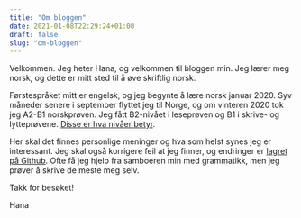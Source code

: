 ```yaml
---
title: "Om bloggen"
date: 2021-01-08T22:29:24+01:00
draft: false
slug: "om-bloggen"
---
```


Velkommen. Jeg heter Hana, og velkommen til bloggen min. Jeg lærer meg norsk, og dette er mitt sted til å øve skriftlig norsk. 

Førstespråket mitt er engelsk, og jeg begynte å lære norsk januar 2020. Syv måneder senere i september flyttet jeg til Norge, og om vinteren 2020 tok jeg A2-B1 norskprøven. Jeg fått B2-nivået i leseprøven og B1 i skrive- og lytteprøvene. [Disse er hva nivåer betyr](https://en.wikipedia.org/wiki/Common_European_Framework_of_Reference_for_Languages#Common_reference_levels).

Her skal det finnes personlige meninger og hva som helst synes jeg er interessant. Jeg skal også korrigere feil at jeg finner, og endringer er [lagret på Github](https://github.com/hgonzal/pa-norsk). Ofte få jeg hjelp fra samboeren min med grammatikk, men jeg prøver å skrive de meste meg selv. 

Takk for besøket! 


Hana 



